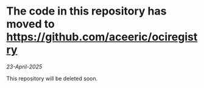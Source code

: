 # The code in this repository has moved to https://github.com/aceeric/ociregistry
_23-April-2025_

This repository will be deleted soon.
